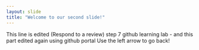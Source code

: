 ```yaml
---
layout: slide
title: "Welcome to our second slide!"
---
```

This line is edited (Respond to a review) step 7 github learning lab - and this part edited again using github portal
Use the left arrow to go back!
